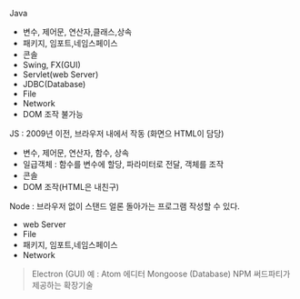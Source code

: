 Java 
- 변수, 제어문, 연산자,클래스,상속
- 패키지, 임포트,네임스페이스 
- 콘솔
- Swing, FX(GUI)
- Servlet(web Server)
- JDBC(Database)
- File
- Network
- DOM 조작 불가능

JS : 2009년 이전, 브라우저 내에서 작동 (화면으 HTML이 담당) 
- 변수, 제어문, 연산자, 함수, 상속 
- 일급객체 : 함수를 변수에 할당, 파라미터로 전달, 객체를 조작
- 콘솔
- DOM 조작(HTML은 내친구)

Node : 브라우저 없이 스탠드 얼론 돌아가는 프로그램 작성할 수 있다.
- web Server
- File
- 패키지, 임포트,네임스페이스 
- Network

> Electron (GUI) 예 : Atom 에디터
> Mongoose (Database)
> NPM 써드파티가 제공하는 확장기술 


